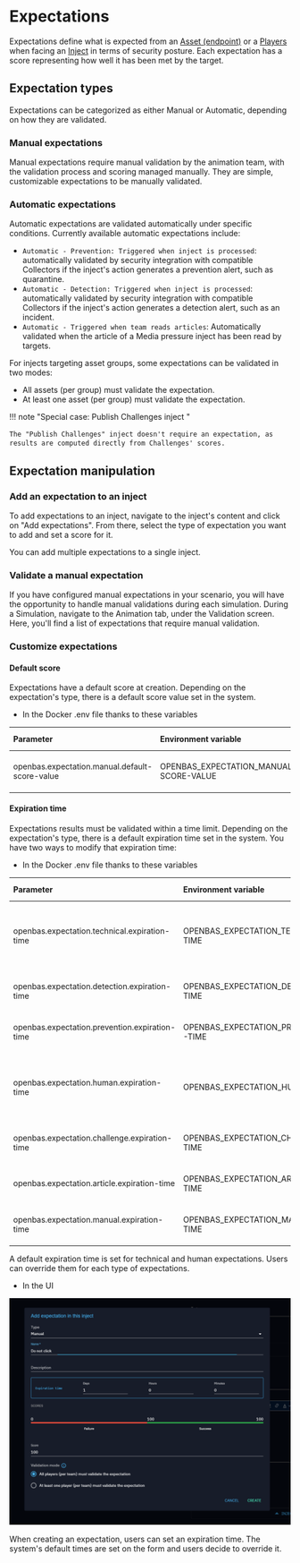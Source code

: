 # Expectations

Expectations define what is expected from an [Asset (endpoint)](assets.md) or
a [Players](teams_and_players_and_organizations.md#players-section) when facing an [Inject](injects.md) in terms of
security posture. Each expectation has a score representing how well it has been met by the target.

## Expectation types

Expectations can be categorized as either Manual or Automatic, depending on how they are validated.

### Manual expectations

Manual expectations require manual validation by the animation team, with the validation process and scoring managed
manually. They are simple, customizable expectations to be manually validated.

### Automatic expectations

Automatic expectations are validated automatically under specific conditions. Currently available automatic expectations
include:

- `Automatic - Prevention: Triggered when inject is processed`: automatically validated by security integration with
  compatible Collectors if the inject's action generates a prevention alert, such as quarantine.
- `Automatic - Detection: Triggered when inject is processed`: automatically validated by security integration with
  compatible Collectors if the inject's action generates a detection alert, such as an incident.
- `Automatic - Triggered when team reads articles`: Automatically validated when the article of a Media pressure inject
  has been read by targets.

For injects targeting asset groups, some expectations can be validated in two modes:

- All assets (per group) must validate the expectation.
- At least one asset (per group) must validate the expectation.

<!-- screenshot of an expectation form -->

!!! note "Special case: Publish Challenges inject "

    The "Publish Challenges" inject doesn't require an expectation, as results are computed directly from Challenges' scores.

## Expectation manipulation

### Add an expectation to an inject

To add expectations to an inject, navigate to the inject's content and click on "Add expectations". From there, select
the type of expectation you want to add and set a score for it.

You can add multiple expectations to a single inject.

<!-- screenshot -->

### Validate a manual expectation

If you have configured manual expectations in your scenario, you will have the opportunity to handle manual validations
during each simulation. During a Simulation, navigate to the Animation tab, under the Validation screen. Here, you'll
find a list of expectations that require manual validation.

<!-- screenshot of the screen populated with manual validation to perform -->

### Customize expectations

#### Default score

Expectations have a default score at creation. Depending on the expectation's type, there is a default
score value set in the system.

- In the Docker .env file thanks to these variables

| Parameter                                      | Environment variable                           | Default value | Description                                                         |
|:-----------------------------------------------|:-----------------------------------------------|:--------------|:--------------------------------------------------------------------|
| openbas.expectation.manual.default-score-value | OPENBAS_EXPECTATION_MANUAL_DEFAULT-SCORE-VALUE | 50            | Default score value for manual expectation                     |


#### Expiration time

Expectations results must be validated within a time limit. Depending on the expectation's type, there is a default
expiration time set in the system. You have two ways to modify that expiration time:

- In the Docker .env file thanks to these variables

| Parameter                                      | Environment variable                           | Default value | Description                                                         |
|:-----------------------------------------------|:-----------------------------------------------|:--------------|:--------------------------------------------------------------------|
| openbas.expectation.technical.expiration-time  | OPENBAS_EXPECTATION_TECHNICAL_EXPIRATION-TIME  | 21600         | Expiration time for Technical expectation (detection & prevention)  |
| openbas.expectation.detection.expiration-time  | OPENBAS_EXPECTATION_DETECTION_EXPIRATION-TIME  | 21600         | Expiration time for detection expectation                           |
| openbas.expectation.prevention.expiration-time | OPENBAS_EXPECTATION_PREVENTION_EXPIRATION-TIME | 21600         | Expiration time for prevention expectation                          |
| openbas.expectation.human.expiration-time      | OPENBAS_EXPECTATION_HUMAN_EXPIRATION-TIME      | 86400         | Expiration time for human expectation (manual, challenge & article) |
| openbas.expectation.challenge.expiration-time  | OPENBAS_EXPECTATION_CHALLENGE_EXPIRATION-TIME  | 86400         | Expiration time for challenge expectation                           |
| openbas.expectation.article.expiration-time    | OPENBAS_EXPECTATION_ARTICLE_EXPIRATION-TIME    | 86400         | Expiration time for article expectation                             |
| openbas.expectation.manual.expiration-time     | OPENBAS_EXPECTATION_MANUAL_EXPIRATION-TIME     | 86400         | Expiration time for manual expectation                              |

A default expiration time is set for technical and human expectations. Users can override them for each type of
expectations.

- In the UI

![Customize expiration time in UI](assets/expectation_customize_expiration_time.png)

When creating an expectation, users can set an expiration time. The system's default times are set on the form and users
decide to override it.

